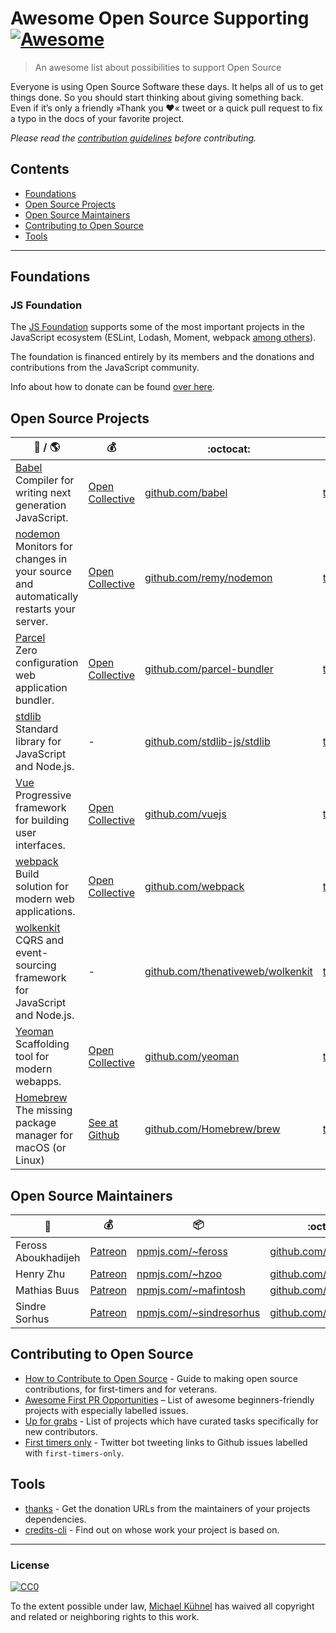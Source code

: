 # Awesome Open Source Supporting [![Awesome](https://cdn.rawgit.com/sindresorhus/awesome/d7305f38d29fed78fa85652e3a63e154dd8e8829/media/badge.svg)](https://github.com/sindresorhus/awesome)

> An awesome list about possibilities to support Open Source

Everyone is using Open Source Software these days. It helps all of us to get things done. So you should start thinking about giving something back. Even if it’s only a friendly »Thank you ❤️« tweet or a quick pull request to fix a typo in the docs of your favorite project.

*Please read the [contribution guidelines](.github/contributing.md) before contributing.*

<!-- START doctoc generated TOC please keep comment here to allow auto update -->
<!-- DON'T EDIT THIS SECTION, INSTEAD RE-RUN doctoc TO UPDATE -->
## Contents

- [Foundations](#foundations)
- [Open Source Projects](#open-source-projects)
- [Open Source Maintainers](#open-source-maintainers)
- [Contributing to Open Source](#contributing-to-open-source)
- [Tools](#tools)

<!-- END doctoc generated TOC please keep comment here to allow auto update -->

---

## Foundations

### JS Foundation

The [JS Foundation](https://js.foundation/) supports some of the most important projects in the JavaScript ecosystem (ESLint, Lodash, Moment, webpack [among others](https://js.foundation/community/projects)). 

The foundation is financed entirely by its members and the donations and contributions from the JavaScript community.

Info about how to donate can be found [over here](https://js.foundation/about/donate).

## Open Source Projects 

| 📛 / 🌎 | 💰 | :octocat: | ✍️ |
| -------------- | ------------ | ------------ | ------- |
| [Babel](https://babeljs.io/) <br> Compiler for writing next generation JavaScript.| [Open Collective](https://opencollective.com/babel) | [github.com/babel](https://github.com/babel) | [twitter.com/babeljs](https://twitter.com/babeljs) |
| [nodemon](http://nodemon.io/) <br> Monitors for changes in your source and automatically restarts your server. | [Open Collective](https://opencollective.com/nodemon) | [github.com/remy/nodemon](https://github.com/remy/nodemon) | [twitter.com/rem](https://twitter.com/rem) |
| [Parcel](https://parceljs.org/) <br> Zero configuration web application bundler. | [Open Collective](https://opencollective.com/parcel) | [github.com/parcel-bundler](https://github.com/parcel-bundler/parcel) | [twitter.com/parceljs](https://twitter.com/parceljs) |
| [stdlib](https://stdlib.io) <br> Standard library for JavaScript and Node.js. | - | [github.com/stdlib-js/stdlib](https://github.com/stdlib-js/stdlib) | [twitter.com/stdlibjs](https://twitter.com/stdlibjs) |
| [Vue](https://vuejs.org/) <br> Progressive framework for building user interfaces. | [Open Collective](https://opencollective.com/vuejs) | [github.com/vuejs](https://github.com/vuejs) | [twitter.com/vuejs](https://twitter.com/vuejs) |
| [webpack](https://webpack.js.org/) <br> Build solution for modern web applications. | [Open Collective](https://opencollective.com/webpack) | [github.com/webpack](https://github.com/webpack) | [twitter.com/webpack](https://twitter.com/webpack) |
| [wolkenkit](https://www.wolkenkit.io/) <br> CQRS and event-sourcing framework for JavaScript and Node.js. | - | [github.com/thenativeweb/wolkenkit](https://github.com/thenativeweb/wolkenkit) | [twitter.com/thenativeweb](https://twitter.com/thenativeweb) |
| [Yeoman](http://yeoman.io/) <br> Scaffolding tool for modern webapps. | [Open Collective](https://opencollective.com/yeoman) | [github.com/yeoman](https://github.com/yeoman) | [twitter.com/yeoman](https://twitter.com/yeoman) |
| [Homebrew](https://brew.sh/) <br> The missing package manager for macOS (or Linux) | [See at Github](https://github.com/Homebrew/brew#Donations) | [github.com/Homebrew/brew](https://github.com/Homebrew/brew) | [twitter.com/machomebrew](https://twitter.com/machomebrew?lang=de) | 

## Open Source Maintainers

| 📛  | 💰 | 📦 | :octocat: | ✍️ |
| ------| ------------ | --------- | --------- | ----- |
| Feross Aboukhadijeh | [Patreon](https://www.patreon.com/feross) | [npmjs.com/~feross](https://www.npmjs.com/~feross) | [github.com/feross](https://github.com/feross) | [twitter.com/feross](https://twitter.com/feross) |
| Henry Zhu | [Patreon](https://www.patreon.com/henryzhu) | [npmjs.com/~hzoo](https://www.npmjs.com/~hzoo) | [github.com/hzoo](https://github.com/hzoo) | [twitter.com/left_pad](https://twitter.com/left_pad) |
| Mathias Buus | [Patreon](https://www.patreon.com/mafintosh) | [npmjs.com/~mafintosh](https://www.npmjs.com/~mafintosh) | [github.com/mafintosh](https://github.com/mafintosh) | [twitter.com/mafintosh](https://twitter.com/mafintosh) |
| Sindre Sorhus | [Patreon](https://www.patreon.com/sindresorhus) | [npmjs.com/~sindresorhus](https://www.npmjs.com/~sindresorhus) | [github.com/sindresorhus](https://github.com/sindresorhus) | [twitter.com/sindresorhus](https://twitter.com/sindresorhus) |

## Contributing to Open Source

- [How to Contribute to Open Source](https://opensource.guide/how-to-contribute/) -  Guide to making open source contributions, for first-timers and for veterans.
- [Awesome First PR Opportunities](https://github.com/MunGell/awesome-for-beginners) – 
List of awesome beginners-friendly projects with especially labelled issues. 
- [Up for grabs](http://up-for-grabs.net/) - List of projects which have curated tasks specifically for new contributors.
- [First timers only](https://twitter.com/first_tmrs_only) - Twitter bot tweeting links to  Github issues labelled with `first-timers-only`.

## Tools

- [thanks](https://github.com/feross/thanks) - Get the donation URLs from the maintainers of your projects dependencies.
- [credits-cli](https://github.com/stefanjudis/credits-cli) - Find out on whose work your project is based on.

---

### License

[![CC0](http://mirrors.creativecommons.org/presskit/buttons/88x31/svg/cc-zero.svg)](https://creativecommons.org/publicdomain/zero/1.0/)

To the extent possible under law, [Michael Kühnel](https://michael-kuehnel.de/) has waived all copyright and related or neighboring rights to this work.
